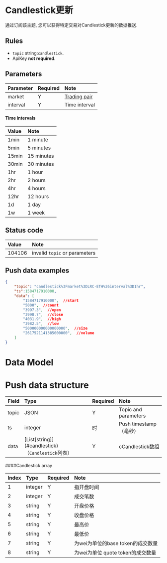 # Candlestick更新


通过订阅该主题, 您可以获得特定交易对Candlestick更新的数据推送.


## Rules

- `topic` string:`candlestick`.
- ApiKey **not required**.


## Parameters

|  Parameter | Required |                Note                |
| :---- | :---| :--------------------------------- |
| market |  Y |[Trading pair](../dex_apis/getMarkets.md)| 
| interval |  Y |Time interval|

#### Time intervals

| Value  |  Note  |
| :--- | :---- |
| 1min  | 1 minute  |
| 5min  | 5 minutes  |
| 15min | 15 minutes |
| 30min | 30 minutes |
|  1hr  | 1 hour  |
|  2hr  | 2 hours  |
|  4hr  | 4 hours |
| 12hr  | 12 hours |
|  1d   |  1 day   |
|  1w   |  1 week   |



## Status code

| Value |                   Note                   |
| :---- | :--------------------------------------- |
| 104106 | invalid `topic` or parameters|

## Push data examples

```json
{
    "topic": "candlestick%3Fmarket%3DLRC-ETH%26interval%3D1hr",
    "ts":1584717910000,
    "data": [
        "1584717910000",  //start
        "5000",  //count
        "3997.3",  //open
        "3998.7",  //close
        "4031.9",  //high
        "3982.5",  //low
        "500000000000000000",  //size
        "2617521141385000000",  //volume
    ]
}
```

# Data Model

# Push data structure

| Field  |             Type              | Required |       Note       |    
| :--- | :--------------------------- | :------ | :-------------- | 
| topic |       JSON        |    Y    | Topic and parameters |  
|  ts   |            integer            |    时    | Push timestamp（毫秒） |      
| data  | [List\[string]](#candlestick) （`Candlestick`列表）|    Y    | cCandlestick数组 |      

####<span id= "candlestick">Candlestick array</span>

| Index  |  Type   | Required |               Note                |        
| :------ | :----- | :------ | :------------------------------- | 
|    1     | integer |    Y    |            指开盘时间             |     
|    2     | integer |    Y    |             成交笔数              |         
|    3     | string  |    Y    |             开盘价格              |      
|    4     | string  |    Y    |             收盘价格              |       
|    5     | string  |    Y    |              最高价               |       
|    6     | string  |    Y    |              最低价               |      
|    7     | string  |    Y    | 为wei为单位的base token的成交数量 | 
|    8     | string  |    Y    | 为wei为单位 quote token的成交数量 | 
